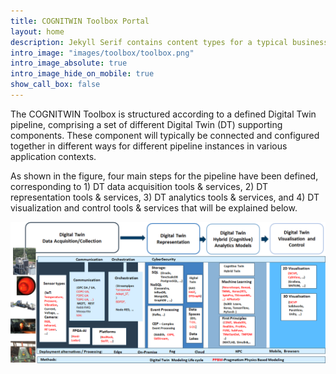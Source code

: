```yaml
---
title: COGNITWIN Toolbox Portal
layout: home
description: Jekyll Serif contains content types for a typical business website. The theme is fully responsive, blazing fast and artfully illustrated.
intro_image: "images/toolbox/toolbox.png"
intro_image_absolute: true
intro_image_hide_on_mobile: true
show_call_box: false
---
```



The COGNITWIN Toolbox is structured according to a defined Digital Twin pipeline, comprising a set of different Digital Twin (DT) supporting components. These component will typically be connected and configured together in different ways for different pipeline instances in various application contexts.

As shown in the figure, four main steps for the pipeline have been defined, corresponding to 1) DT data acquisition tools & services, 2) DT representation tools & services, 3) DT analytics tools & services, and 4) DT visualization and control tools & services that will be explained below.

![Toolbox](images/toolbox/toolbox.png)
